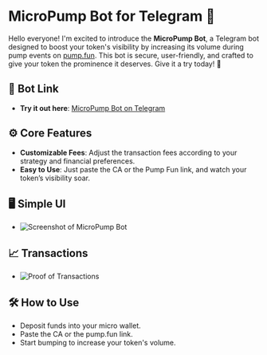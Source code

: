 # MicroPump Bot for Telegram 🚀

Hello everyone! I'm excited to introduce the **MicroPump Bot**, a Telegram bot designed to boost your token's visibility by increasing its volume during pump events on [pump.fun](https://pump.fun/board). This bot is secure, user-friendly, and crafted to give your token the prominence it deserves. Give it a try today! 🌟

## 🔗 Bot Link
- **Try it out here**: [MicroPump Bot on Telegram](https://t.me/micropump_bot)

## ⚙️ Core Features
- **Customizable Fees**: Adjust the transaction fees according to your strategy and financial preferences.
- **Easy to Use**: Just paste the CA or the Pump Fun link, and watch your token’s visibility soar.

## 🖥️ Simple UI
- ![Screenshot of MicroPump Bot](placeholder_for_screenshot.png)

## 📈 Transactions
- ![Proof of Transactions](placeholder_for_proof_of_work.png)

## 🛠️ How to Use
- Deposit funds into your micro wallet.
- Paste the CA or the pump.fun link.
- Start bumping to increase your token's volume.

